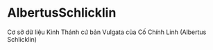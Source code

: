 # AlbertusSchlicklin
Cơ sở dữ liệu Kinh Thánh cứ bản Vulgata của Cố Chính Linh (Albertus Schlicklin)
